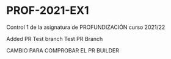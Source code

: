 # PROF-2021-EX1
Control 1 de la asignatura de PROFUNDIZACIÓN curso 2021/22

Added PR Test branch
Test PR Branch

CAMBIO PARA COMPROBAR EL PR BUILDER
